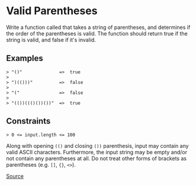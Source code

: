 # Valid Parentheses

Write a function called that takes a string of parentheses, and determines
if the order of the parentheses is valid. The function should return true
if the string is valid, and false if it's invalid.

## Examples

```text
> "()"              =>  true
>
> ")(()))"          =>  false
>
> "("               =>  false
>
> "(())((()())())"  =>  true
```

## Constraints

```text
> 0 <= input.length <= 100
```

Along with opening `(()` and closing `())` parenthesis, input may contain any
valid ASCII characters. Furthermore, the input string may be empty and/or not
contain any parentheses at all. Do not treat other forms of brackets as
parentheses (e.g. `[]`, `{}`, `<>`).

[Source](https://www.codewars.com/kata/52774a314c2333f0a7000688/train/python)
